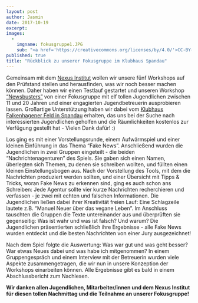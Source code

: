 ```yaml
---
layout: post
author: Jasmin
date: 2017-10-19
excerpt: 
images:
  - 
	imgname: fokusgruppe1.JPG
	sub: "<a href='https://creativecommons.org/licenses/by/4.0/'>CC-BY-4.0</a>, OKF DE, Foto: Sebastian Seitz"
published: true
title: "Rückblick zu unserer Fokusgruppe im Klubhaus Spandau"
---
```

Gemeinsam mit dem [Nexus Institut](http://www.nexusinstitut.de/) wollen wir unsere fünf Workshops auf den Prüfstand stellen und herausfinden, was wir noch besser machen können. Daher haben wir einen Testlauf gestartet und unseren Workshop [“Newsbusters”](https://demokratielabore.de/angebote/) von einer Fokusgruppe mit elf tollen Jugendlichen zwischen 11 und 20 Jahren und einer engagierten Jugendbetreuerin ausprobieren lassen. Großartige Unterstützung haben wir dabei vom [Klubhaus Falkenhagener Feld in Spandau](http://klubhaus-spandau.de/) erhalten, das uns bei der Suche nach interessierten Jugendlichen geholfen und die Räumlichkeiten kostenlos zur Verfügung gestellt hat - Vielen Dank dafür! :)

Los ging es mit einer Vorstellungsrunde, einem Aufwärmspiel und einer kleinen Einführung in das Thema “Fake News”. Anschließend wurden die Jugendlichen in zwei Gruppen eingeteilt - die beiden “Nachrichtenagenturen” des Spiels. Sie gaben sich einen Namen, überlegten sich Themen, zu denen sie schreiben wollten, und füllten einen kleinen Einstellungsbogen aus. Nach der Vorstellung des Tools, mit dem die Nachrichten produziert werden sollten, und einer Übersicht mit Tipps & Tricks, woran Fake News zu erkennen sind, ging es auch schon ans Schreiben: Jede Agentur sollte vier kurze Nachrichten recherchieren und verfassen - je zwei mit echten und falschen Informationen. Die Jugendlichen ließen dabei ihrer Kreativität freien Lauf: Eine Schlagzeile lautete z.B. “Manuel Neuer über das vegane Leben”. Im Anschluss tauschten die Gruppen die Texte untereinander aus und überprüften sie gegenseitig: Was ist wahr und was ist falsch? Und warum? Die Jugendlichen präsentierten schließlich ihre Ergebnisse - alle Fake News wurden entdeckt und die besten Nachrichten von einer Jury ausgezeichnet! 

Nach dem Spiel folgte die Auswertung: Was war gut und was geht besser? War etwas Neues dabei und was habe ich mitgenommen? In einem Gruppengespräch und einem Interview mit der Betreuerin wurden viele Aspekte zusammengetragen, die wir nun in unsere Konzeption der Workshops einarbeiten können. Alle Ergebnisse gibt es bald in einem Abschlussbericht zum Nachlesen.

**Wir danken allen Jugendlichen, Mitarbeiter/innen und dem Nexus Institut für diesen tollen Nachmittag und die Teilnahme an unserer Fokusgruppe!**
